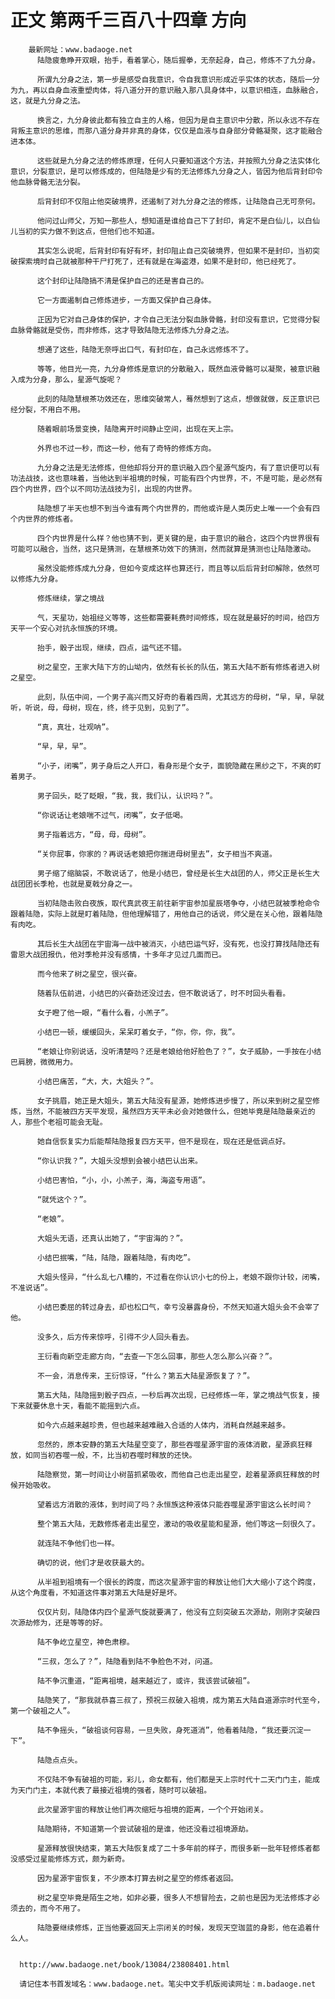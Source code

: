 # 正文 第两千三百八十四章 方向
        最新网址：www.badaoge.net
          陆隐疲惫睁开双眼，抬手，看着掌心，随后握拳，无奈起身，自己，修炼不了九分身。
      
          所谓九分身之法，第一步是感受自我意识，令自我意识形成近乎实体的状态，随后一分为九，再以自身血液重塑肉体，将八道分开的意识融入那八具身体中，以意识相连，血脉融合，这，就是九分身之法。
      
          换言之，九分身彼此都有独立自主的人格，但因为是自主意识中分散，所以永远不存在背叛主意识的思维，而那八道分身并非真的身体，仅仅是血液与自身部分骨骼凝聚，这才能融合进本体。
      
          这些就是九分身之法的修炼原理，任何人只要知道这个方法，并按照九分身之法实体化意识，分裂意识，是可以修炼成的，但陆隐是少有的无法修炼九分身之人，皆因为他后背封印令他血脉骨骼无法分裂。
      
          后背封印不仅阻止他突破境界，还遏制了对九分身之法的修炼，让陆隐自己无可奈何。
      
          他问过山师父，万知一那些人，想知道是谁给自己下了封印，肯定不是白仙儿，以白仙儿当初的实力做不到这点，但他们也不知道。
      
          其实怎么说呢，后背封印有好有坏，封印阻止自己突破境界，但如果不是封印，当初突破探索境时自己就被那种干尸打死了，还有就是在海盗港，如果不是封印，他已经死了。
      
          这个封印让陆隐搞不清是保护自己的还是害自己的。
      
          它一方面遏制自己修炼进步，一方面又保护自己身体。
      
          正因为它对自己身体的保护，才令自己无法分裂血脉骨骼，封印没有意识，它觉得分裂血脉骨骼就是受伤，而非修炼，这才导致陆隐无法修炼九分身之法。
      
          想通了这些，陆隐无奈呼出口气，有封印在，自己永远修炼不了。
      
          等等，他目光一亮，九分身修炼是意识的分散融入，既然血液骨骼可以凝聚，被意识融入成为分身，那么，星源气旋呢？
      
          此刻的陆隐慧根茶功效还在，思维突破常人，蓦然想到了这点，想做就做，反正意识已经分裂，不用白不用。
      
          随着眼前场景变换，陆隐离开时间静止空间，出现在天上宗。
      
          外界也不过一秒，而这一秒，他有了奇特的修炼方向。
      
          九分身之法是无法修炼，但他却将分开的意识融入四个星源气旋内，有了意识便可以有功法战技，这也意味着，当他达到半祖境的时候，可能有四个内世界，不，不是可能，是必然有四个内世界，四个以不同功法战技为引，出现的内世界。
      
          陆隐想了半天也想不到当今谁有两个内世界的，而他或许是人类历史上唯一一个会有四个内世界的修炼者。
      
          四个内世界是什么样？他也猜不到，更关键的是，由于意识的融合，这四个内世界很有可能可以融合，当然，这只是猜测，在慧根茶功效下的猜测，然而就算是猜测也让陆隐激动。
      
          虽然没能修炼成九分身，但如今变成这样也算还行，而且等以后后背封印解除，依然可以修炼九分身。
      
          修炼继续，掌之境战
      
          气，天星功，始祖经义等等，这些都需要耗费时间修炼，现在就是最好的时间，给四方天平一个安心对抗永恒族的环境。
      
          抬手，骰子出现，继续，四点，运气还不错。
      
          树之星空，王家大陆下方的山坳内，依然有长长的队伍，第五大陆不断有修炼者进入树之星空。
      
          此刻，队伍中间，一个男子高兴而又好奇的看着四周，尤其远方的母树，“早，早，早就听，听说，母，母树，现在，终，终于见到，见到了”。
      
          “真，真壮，壮观呐”。
      
          “早，早，早”。
      
          “小子，闭嘴”，男子身后之人开口，看身形是个女子，面貌隐藏在黑纱之下，不爽的盯着男子。
      
          男子回头，眨了眨眼，“我，我，我们认，认识吗？”。
      
          “你说话让老娘喘不过气，闭嘴”，女子低喝。
      
          男子指着远方，“母，母，母树”。
      
          “关你屁事，你家的？再说话老娘把你揣进母树里去”，女子相当不爽道。
      
          男子缩了缩脑袋，不敢说话了，他是小结巴，曾经是长生大战团的人，师父正是长生大战团团长季枪，也就是夏戟分身之一。
      
          当初陆隐击败白夜族，取代真武夜王前往新宇宙参加星辰塔争夺，小结巴就被季枪命令跟着陆隐，实际上就是盯着陆隐，但他理解错了，用他自己的话说，师父是在关心他，跟着陆隐有肉吃。
      
          其后长生大战团在宇宙海一战中被消灭，小结巴运气好，没有死，也没打算找陆隐还有雷恩大战团报仇，他对季枪并没有感情，十多年才见过几面而已。
      
          而今他来了树之星空，很兴奋。
      
          随着队伍前进，小结巴的兴奋劲还没过去，但不敢说话了，时不时回头看看。
      
          女子瞪了他一眼，“看什么看，小羔子”。
      
          小结巴一顿，缓缓回头，呆呆盯着女子，“你，你，你，我”。
      
          “老娘让你别说话，没听清楚吗？还是老娘给他好脸色了？”，女子威胁，一手按在小结巴肩膀，微微用力。
      
          小结巴痛苦，“大，大，大姐头？”。
      
          女子挑眉，她正是大姐头，第五大陆没有星源，她修炼进步慢了，所以来到树之星空修炼，当然，不能被四方天平发现，虽然四方天平未必会对她做什么，但她毕竟是陆隐最亲近的人，那些个老祖可能会无耻。
      
          她自信恢复实力后能帮陆隐报复四方天平，但不是现在，现在还是低调点好。
      
          “你认识我？”，大姐头没想到会被小结巴认出来。
      
          小结巴害怕，“小，小，小羔子，海，海盗专用语”。
      
          “就凭这个？”。
      
          “老娘”。
      
          大姐头无语，还真认出她了，“宇宙海的？”。
      
          小结巴抿嘴，“陆，陆隐，跟着陆隐，有肉吃”。
      
          大姐头怪异，“什么乱七八糟的，不过看在你认识小七的份上，老娘不跟你计较，闭嘴，不准说话”。
      
          小结巴委屈的转过身去，却也松口气，幸亏没暴露身份，不然天知道大姐头会不会宰了他。
      
          没多久，后方传来惊呼，引得不少人回头看去。
      
          王衍看向新空走廊方向，“去查一下怎么回事，那些人怎么那么兴奋？”。
      
          不一会，消息传来，王衍惊讶，“什么？第五大陆星源恢复了？”。
      
          第五大陆，陆隐摇到骰子四点，一秒后再次出现，已经修炼一年，掌之境战气恢复，接下来就要休息十天，看能不能摇到六点。
      
          如今六点越来越珍贵，但也越来越难融入合适的人体内，消耗自然越来越多。
      
          忽然的，原本安静的第五大陆星空变了，那些吞噬星源宇宙的液体消散，星源疯狂释放，如同当初吞噬一般，不，比当初吞噬时释放的还快。
      
          陆隐察觉，第一时间让小树苗抓紧吸收，而他自己也走出星空，趁着星源疯狂释放的时候开始吸收。
      
          望着远方消散的液体，到时间了吗？永恒族这种液体只能吞噬星源宇宙这么长时间？
      
          整个第五大陆，无数修炼者走出星空，激动的吸收星能和星源，他们等这一刻很久了。
      
          就连陆不争他们也一样。
      
          确切的说，他们才是收获最大的。
      
          从半祖到祖境有一个很长的跨度，而这次星源宇宙的释放让他们大大缩小了这个跨度，从这个角度看，不知道这件事对第五大陆是好是坏。
      
          仅仅片刻，陆隐体内四个星源气旋就要满了，他没有立刻突破五次源劫，刚刚才突破四次源劫修为，还是等等的好。
      
          陆不争屹立星空，神色肃穆。
      
          “三叔，怎么了？”，陆隐看到陆不争脸色不对，问道。
      
          陆不争沉重道，“距离祖境，越来越近了，或许，我该尝试破祖”。
      
          陆隐笑了，“那我就恭喜三叔了，预祝三叔破入祖境，成为第五大陆自道源宗时代至今，第一个破祖之人”。
      
          陆不争摇头，“破祖谈何容易，一旦失败，身死道消”，他看着陆隐，“我还要沉淀一下”。
      
          陆隐点点头。
      
          不仅陆不争有破祖的可能，彩儿，命女都有，他们都是天上宗时代十二天门门主，能成为天门门主，本就代表了最接近祖境的强者，随时可以破祖。
      
          此次星源宇宙的释放让他们再次缩短与祖境的距离，一个个开始闭关。
      
          陆隐期待，不知道第一个尝试破祖的是谁，他还没看过祖境源劫。
      
          星源释放很快结束，第五大陆恢复成了二十多年前的样子，而很多新一批年轻修炼者都没感受过星能修炼方式，颇为新奇。
      
          因为星源宇宙恢复，不少原本打算去树之星空的修炼者返回。
      
          树之星空毕竟是陌生之地，如非必要，很多人不想冒险去，之前也是因为无法修炼才必须去的，而今不用了。
      
          陆隐要继续修炼，正当他要返回天上宗闭关的时候，发现天空珈蓝的身影，他在追着什么人。
      
      
      http://www.badaoge.net/book/13084/23808401.html
      
      请记住本书首发域名：www.badaoge.net。笔尖中文手机版阅读网址：m.badaoge.net